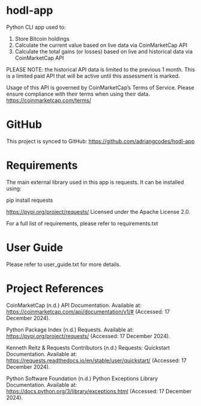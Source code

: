 # hodl-app
Python CLI app used to:
1. Store Bitcoin holdings
2. Calculate the current value based on live data via CoinMarketCap API
3. Calculate the total gains (or losses) based on live and historical data via CoinMarketCap API

PLEASE NOTE:  the historical API data is limited to the previous 1 month. This is a limited paid API that will be active until this assessment is marked.

Usage of this API is governed by CoinMarketCap’s Terms of Service. Please ensure compliance with their terms when using their data. https://coinmarketcap.com/terms/

# GitHub
This project is synced to GitHub: https://github.com/adriangcodes/hodl-app

# Requirements
The main external library used in this app is requests. It can be installed using:

pip install requests

https://pypi.org/project/requests/
Licensed under the Apache License 2.0.

For a full list of requirements, please refer to requirements.txt

# User Guide
Please refer to user_guide.txt for more details.

# Project References
CoinMarketCap (n.d.) API Documentation. Available at: https://coinmarketcap.com/api/documentation/v1/# (Accessed: 17 December 2024).

Python Package Index (n.d.) Requests. Available at: https://pypi.org/project/requests/ (Accessed: 17 December 2024).

Kenneth Reitz & Requests Contributors (n.d.) Requests: Quickstart Documentation. Available at: https://requests.readthedocs.io/en/stable/user/quickstart/ (Accessed: 17 December 2024).

Python Software Foundation (n.d.) Python Exceptions Library Documentation. Available at: https://docs.python.org/3/library/exceptions.html (Accessed: 17 December 2024).